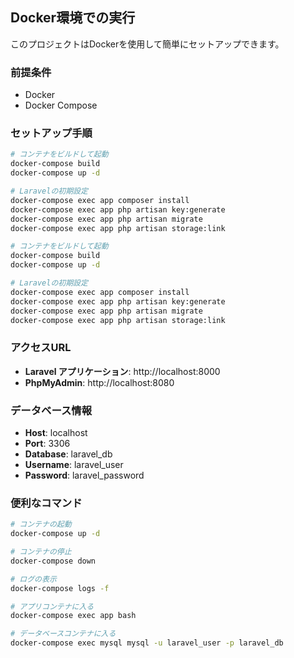 
## Docker環境での実行

このプロジェクトはDockerを使用して簡単にセットアップできます。

### 前提条件
- Docker
- Docker Compose

### セットアップ手順

```bash
# コンテナをビルドして起動
docker-compose build
docker-compose up -d

# Laravelの初期設定
docker-compose exec app composer install
docker-compose exec app php artisan key:generate
docker-compose exec app php artisan migrate
docker-compose exec app php artisan storage:link
```
   ```bash
   # コンテナをビルドして起動
   docker-compose build
   docker-compose up -d
   
   # Laravelの初期設定
   docker-compose exec app composer install
   docker-compose exec app php artisan key:generate
   docker-compose exec app php artisan migrate
   docker-compose exec app php artisan storage:link
   ```

### アクセスURL
- **Laravel アプリケーション**: http://localhost:8000
- **PhpMyAdmin**: http://localhost:8080

### データベース情報
- **Host**: localhost
- **Port**: 3306
- **Database**: laravel_db
- **Username**: laravel_user
- **Password**: laravel_password

### 便利なコマンド
```bash
# コンテナの起動
docker-compose up -d

# コンテナの停止
docker-compose down

# ログの表示
docker-compose logs -f

# アプリコンテナに入る
docker-compose exec app bash

# データベースコンテナに入る
docker-compose exec mysql mysql -u laravel_user -p laravel_db
```

